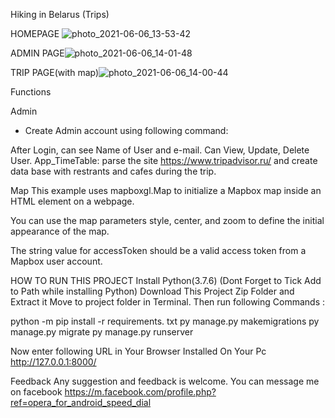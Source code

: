 Hiking in Belarus (Trips)

HOMEPAGE ![photo_2021-06-06_13-53-42](https://user-images.githubusercontent.com/82363107/120921937-fd4a4e00-c6ce-11eb-9f66-5e944c9f0b90.jpg)


ADMIN PAGE![photo_2021-06-06_14-01-48](https://user-images.githubusercontent.com/82363107/120922059-c1fc4f00-c6cf-11eb-9797-f22672cf1025.jpg)



TRIP PAGE(with map)![photo_2021-06-06_14-00-44](https://user-images.githubusercontent.com/82363107/120922035-a133f980-c6cf-11eb-827f-5b51eb663895.jpg)


Functions

Admin
- Create Admin account using following command:

After Login, can see Name of User and e-mail.
Can View, Update, Delete User.
App_TimeTable: parse the site https://www.tripadvisor.ru/ and create data base with restrants and cafes during the trip.

Map
This example uses mapboxgl.Map to initialize a Mapbox map inside an HTML element on a webpage.

You can use the map parameters style, center, and zoom to define the initial appearance of the map.

The string value for accessToken should be a valid access token from a Mapbox user account.



HOW TO RUN THIS PROJECT
Install Python(3.7.6) (Dont Forget to Tick Add to Path while installing Python)
Download This Project Zip Folder and Extract it
Move to project folder in Terminal. Then run following Commands :

python -m pip install -r requirements. txt
py manage.py makemigrations
py manage.py migrate
py manage.py runserver

Now enter following URL in Your Browser Installed On Your Pc
http://127.0.0.1:8000/

Feedback
Any suggestion and feedback is welcome. You can message me on facebook
https://m.facebook.com/profile.php?ref=opera_for_android_speed_dial

